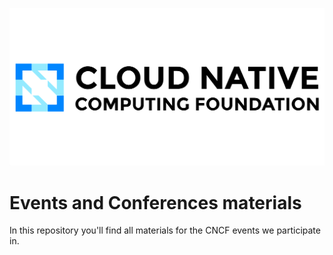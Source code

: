 ![CNCF](./cncf-logo.png)

# Events and Conferences materials

In this repository you'll find all materials for the CNCF events we participate in.
